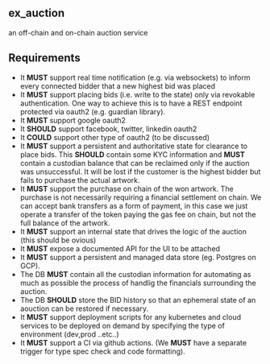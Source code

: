 ex_auction
----------


an off-chain and on-chain auction service


## Requirements

- It **MUST** support real time notification (e.g. via websockets) to inform every connected bidder that a new highest bid was placed
- It **MUST** support placing bids (i.e. write to the state) only via revokable authentication. One way to achieve this is to have a REST endpoint protected via oauth2 (e.g. guardian library).
- It **MUST** support google oauth2
- It **SHOULD** support facebook, twitter, linkedin oauth2
- It **COULD** support other type of oauth2 (to be discussed)
- It **MUST** support a persistent and authoritative state for clearance to place bids. This **SHOULD** contain some KYC information and **MUST** contain a custodian balance that can be reclaimed only if the auction was unsuccessful. It will be lost if the customer is the highest bidder but fails to purchase the actual artwork.
- It **MUST** support the purchase on chain of the won artwork. The purchase is not necessarily requiring a financial settlement on chain. We can accept bank transfers as a form of payment, in this case we just operate a transfer of the token paying the gas fee on chain, but not the full balance of the artwork.
- It **MUST** support an internal state that drives the logic of the auction (this should be ovious)
- It **MUST** expose a documented API for the UI to be attached
- It **MUST** support a persistent and managed data store (eg. Postgres on GCP).
- The DB **MUST** contain all the custodian information for automating as much as possible the process of handlig the financials surrounding the auction.
- The DB **SHOULD** store the BID history so that an ephemeral state of an aouction can be restored if necessary.
- It **MUST** support deployment scripts for any kubernetes and cloud services to be deployed on demand by specifying the type of environment (dev,prod ..etc..)
- It **MUST** support a CI via github actions. (We **MUST** have a separate trigger for type spec check and code formatting).
